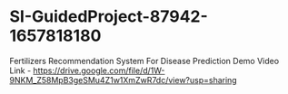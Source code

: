 # SI-GuidedProject-87942-1657818180
Fertilizers Recommendation System For Disease Prediction
Demo Video Link - https://drive.google.com/file/d/1W-9NKM_Z58MpB3geSMu4Z1w1XmZwR7dc/view?usp=sharing
